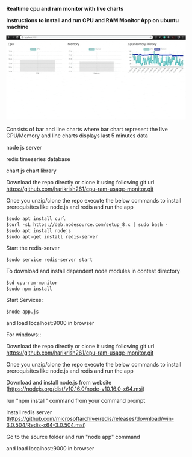 **Realtime cpu and ram monitor with live charts**

**Instructions to install and run CPU and RAM Monitor App on ubuntu machine**

![alt text](https://github.com/harikrish261/cpu-ram-usage-monitor/blob/master/cpu_ram.gif)

Consists of bar and line charts where bar chart represent the live CPU/Memory and
line charts displays last 5 minutes data

node js server

redis timeseries database

chart js chart library

Download the repo directly or clone it using following git url
https://github.com/harikrish261/cpu-ram-usage-monitor.git

Once you unzip/clone the repo execute the below commands to
install prerequisites like node.js and redis and run the app
```
$sudo apt install curl
$curl -sL https://deb.nodesource.com/setup_8.x | sudo bash -
$sudo apt install nodejs
$sudo apt-get install redis-server
```
Start the redis-server
```
$sudo service redis-server start
```
To download and install dependent node modules in contest directory
```
$cd cpu-ram-monitor
$sudo npm install
```
Start Services:
```
$node app.js
```

and load localhost:9000 in browser



For windows::

Download the repo directly or clone it using following git url
https://github.com/harikrish261/cpu-ram-usage-monitor.git

Once you unzip/clone the repo execute the below commands to
install prerequisites like node.js and redis and run the app

Download and install node.js from website (https://nodejs.org/dist/v10.16.0/node-v10.16.0-x64.msi)

run "npm install" command from your command prompt

Install redis server (https://github.com/microsoftarchive/redis/releases/download/win-3.0.504/Redis-x64-3.0.504.msi)

Go to the source folder and run "node app" command

and load localhost:9000 in browser

